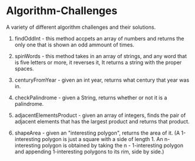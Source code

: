# Algorithm-Challenges
A variety of different algorithm challenges and their solutions.

1) findOddInt - this method accpets an array of numbers and returns the only one that is shown an odd ammount of times.

2) spinWords - this method takes in an array of strings, and any word that is five letters or more, it reverses it, It returns a string with the proper spaces.

3) centuryFromYear - given an int year, returns what century that year was in.

4) checkPalindrome - given a String, returns whether or not it is a palindrome.

5) adjacentElementsProduct - given an array of integers, finds the pair of adjacent elements that has the largest product and returns that product.

6) shapeArea - given an "interesting polygon", returns the area of it. (A 1-interesting polygon is just a square with a side of length 1. An n-interesting polygon is obtained by taking the n - 1-interesting polygon and appending 1-interesting polygons to its rim, side by side.) 
